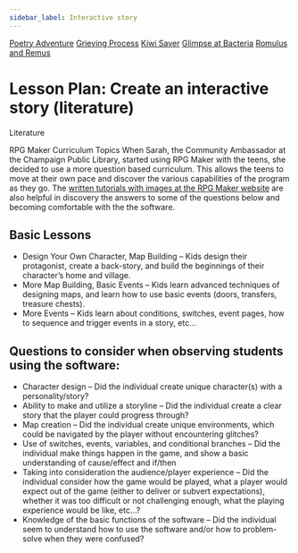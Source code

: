 ```yaml
---
sidebar_label: Interactive story
---
```


[Poetry Adventure](https://rpgplayground.com/game/poetry-adventure/)
[Grieving Process](https://rpgplayground.com/game/grieving-process-engelhardt/)
[Kiwi Saver](https://rpgplayground.com/game/kiwisaver-project-maths/)
[Glimpse at Bacteria](https://rpgplayground.com/game/s-bovis-project/)
[Romulus and Remus](https://rpgplayground.com/game/the-creation-legend/)

# Lesson Plan: Create an interactive story (literature)

Literature

RPG Maker Curriculum Topics
When Sarah, the Community Ambassador at the Champaign Public Library, started using RPG Maker with the teens, she decided to use a more question based curriculum. This allows the teens to move at their own pace and discover the various capabilities of the program as they go. The [written tutorials with images at the RPG Maker website](http://www.rpgmakerweb.com/support/products/tutorials) are also helpful in discovery the answers to some of the questions below and becoming comfortable with the the software.


## Basic Lessons


- Design Your Own Character, Map Building – Kids design their protagonist, create a back-story, and build the beginnings of their character’s home and village.
- More Map Building, Basic Events – Kids learn advanced techniques of designing maps, and learn how to use basic events (doors, transfers, treasure chests).
- More Events – Kids learn about conditions, switches, event pages, how to sequence and trigger events in a story, etc…

## Questions to consider when observing students using the software:

- Character design – Did the individual create unique character(s) with a personality/story?
- Ability to make and utilize a storyline – Did the individual create a clear story that the player could progress through?
- Map creation – Did the individual create unique environments, which could be navigated by the player without encountering glitches?
- Use of switches, events, variables, and conditional branches – Did the individual make things happen in the game, and show a basic understanding of cause/effect and if/then
- Taking into consideration the audience/player experience – Did the individual consider how the game would be played, what a player would expect out of the game (either to deliver or subvert expectations), whether it was too difficult or not challenging enough, what the playing experience would be like, etc…?
- Knowledge of the basic functions of the software – Did the individual seem to understand how to use the software and/or how to problem-solve when they were confused?

